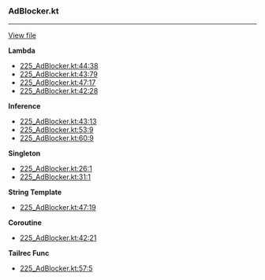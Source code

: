 ### AdBlocker.kt
---
[View file](../../precision_analyzed/225_AdBlocker.kt)

**Lambda**

 - [225_AdBlocker.kt:44:38](../../precision_analyzed/225_AdBlocker.kt#L44)
 - [225_AdBlocker.kt:43:79](../../precision_analyzed/225_AdBlocker.kt#L43)
 - [225_AdBlocker.kt:47:17](../../precision_analyzed/225_AdBlocker.kt#L47)
 - [225_AdBlocker.kt:42:28](../../precision_analyzed/225_AdBlocker.kt#L42)

**Inference**

 - [225_AdBlocker.kt:43:13](../../precision_analyzed/225_AdBlocker.kt#L43)
 - [225_AdBlocker.kt:53:9](../../precision_analyzed/225_AdBlocker.kt#L53)
 - [225_AdBlocker.kt:60:9](../../precision_analyzed/225_AdBlocker.kt#L60)

**Singleton**

 - [225_AdBlocker.kt:26:1](../../precision_analyzed/225_AdBlocker.kt#L26)
 - [225_AdBlocker.kt:31:1](../../precision_analyzed/225_AdBlocker.kt#L31)

**String Template**

 - [225_AdBlocker.kt:47:19](../../precision_analyzed/225_AdBlocker.kt#L47)

**Coroutine**

 - [225_AdBlocker.kt:42:21](../../precision_analyzed/225_AdBlocker.kt#L42)

**Tailrec Func**

 - [225_AdBlocker.kt:57:5](../../precision_analyzed/225_AdBlocker.kt#L57)
